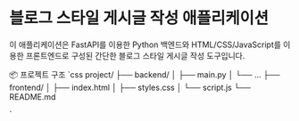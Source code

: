 # 블로그 스타일 게시글 작성 애플리케이션

이 애플리케이션은 FastAPI를 이용한 Python 백엔드와 HTML/CSS/JavaScript를 이용한 프론트엔드로 구성된 간단한 블로그 스타일 게시글 작성 도구입니다.

📦 프로젝트 구조
`css
project/
├── backend/
│   ├── main.py
│   └── ...
├── frontend/
│   ├── index.html
│   ├── styles.css
│   └── script.js
└── README.md

`
